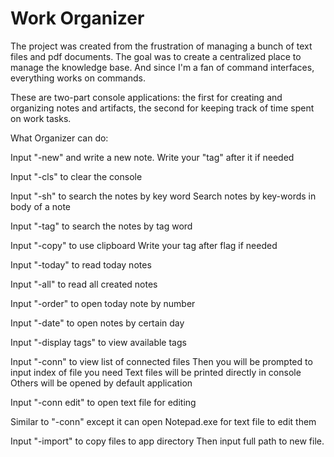 # Work Organizer

The project was created from the frustration of managing a bunch of text files and pdf documents. The goal was to create a centralized place to manage the knowledge base. And since I'm a fan of command interfaces, everything works on commands.

These are two-part console applications: the first for creating and organizing notes and artifacts, the second for keeping track of time spent on work tasks.

What Organizer can do:


Input "-new" and write a new note.
Write your "tag" after it if needed

Input "-cls" to clear the console

Input "-sh" to search the notes by key word
Search notes by key-words in body of a note

Input "-tag" to search the notes by tag word

Input "-copy" to use clipboard
Write your tag after flag if needed

Input "-today" to read today notes

Input "-all" to read all created notes

Input "-order" to open today note by number

Input "-date" to open notes by certain day

Input "-display tags" to view available tags

Input "-conn" to view list of connected files
Then you will be prompted to input index of file you need
Text files will be printed directly in console
Others will be opened by default application

Input "-conn edit" to open text file for editing

Similar to "-conn" except it can open Notepad.exe for text file to edit them

Input "-import" to copy files to app directory
Then input full path to new file.
